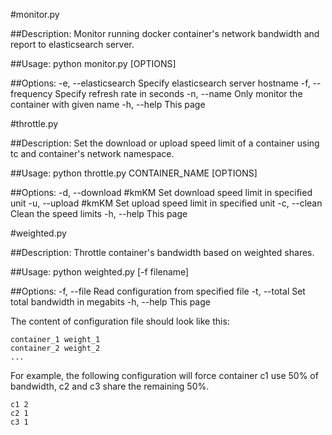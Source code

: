#monitor.py

##Description:
  Monitor running docker container's network bandwidth and report to elasticsearch server.

##Usage:
python monitor.py [OPTIONS]

##Options:
	-e, --elasticsearch   Specify elasticsearch server hostname
	-f, --frequency       Specify refresh rate in seconds
	-n, --name            Only monitor the container with given name
	-h, --help            This page


#throttle.py

##Description:
  Set the download or upload speed limit of a container using tc and container's network namespace.

##Usage: python throttle.py CONTAINER_NAME [OPTIONS]

##Options:
	-d, --download    #kmKM        Set download speed limit in specified unit
	-u, --upload      #kmKM        Set upload speed limit in specified unit
	-c, --clean                    Clean the speed limits
	-h, --help                     This page

#weighted.py

##Description:
  Throttle container's bandwidth based on weighted shares.

##Usage: python weighted.py [-f filename]

##Options:
	-f, --file        Read configuration from specified file
	-t, --total       Set total bandwidth in megabits
	-h, --help        This page

The content of configuration file should look like this:

	container_1 weight_1
	container_2 weight_2
	...

For example, the following configuration will force container c1 use 50% of bandwidth, c2 and c3 share the remaining 50%.

	c1 2
	c2 1
	c3 1

